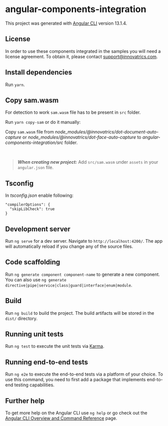# angular-components-integration

This project was generated with [Angular CLI](https://github.com/angular/angular-cli) version 13.1.4.

## License

In order to use these components integrated in the samples you will need a license agreement. To obtain it, please contact support@innovatrics.com.

## Install dependencies

Run `yarn`.

## Copy sam.wasm

For detection to work `sam.wasm` file has to be present in `src` folder.

Run `yarn copy-sam` or do it manually:

Copy `sam.wasm` file from *node_modules/@innovatrics/dot-document-auto-capture* or *node_modules/@innovatrics/dot-face-auto-capture* to *angular-components-integration/src* folder.

&nbsp;

> **_When creating new project:_** Add `src/sam.wasm` under `assets` in your `angular.json` file.

## Tsconfig

In *tsconfig.json* enable following:

```
"compilerOptions": {
  "skipLibCheck": true
}
```

## Development server

Run `ng serve` for a dev server. Navigate to `http://localhost:4200/`. The app will automatically reload if you change any of the source files.

## Code scaffolding

Run `ng generate component component-name` to generate a new component. You can also use `ng generate directive|pipe|service|class|guard|interface|enum|module`.

## Build

Run `ng build` to build the project. The build artifacts will be stored in the `dist/` directory.

## Running unit tests

Run `ng test` to execute the unit tests via [Karma](https://karma-runner.github.io).

## Running end-to-end tests

Run `ng e2e` to execute the end-to-end tests via a platform of your choice. To use this command, you need to first add a package that implements end-to-end testing capabilities.

## Further help

To get more help on the Angular CLI use `ng help` or go check out the [Angular CLI Overview and Command Reference](https://angular.io/cli) page.
